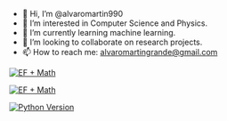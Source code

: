 - 👋 Hi, I’m @alvaromartin990
- 👀 I’m interested in Computer Science and Physics.
- 🌱 I’m currently learning machine learning.
- 💞️ I’m looking to collaborate on research projects.
- 📫 How to reach me: alvaromartingrande@gmail.com


[![EF + Math](https://img.shields.io/badge/EF+Math-Site-blue)](https://www.efmathprogram.org)


[![EF + Math](https://img.shields.io/badge/License-WashU-red)](https://sites.wustl.edu/barbourlab/)


[![Python Version](https://img.shields.io/badge/Python->=3.8.5|<3.9-blue)](https://www.python.org/downloads/release/python-385/)